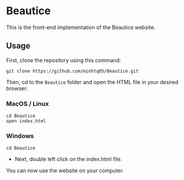 # Beautice
This is the front-end implementation of the Beautice website. 

## Usage
First, clone the repository using this command:
```
git clone https://github.com/minhtq05/Beautice.git
```
Then, cd to the `Beautice` folder and open the HTML file in your desired browser:

### MacOS / Linux
```
cd Beautice
open index.html
```

### Windows
```
cd Beautice
```
* Next, double left click on the index.html file.

You can now use the website on your computer.
